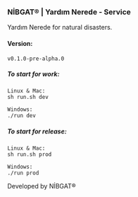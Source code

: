 ### NİBGAT® | Yardım Nerede - Service
Yardım Nerede for natural disasters.

#### Version:
```
v0.1.0-pre-alpha.0
```

##### To start for work:
```
Linux & Mac:
sh run.sh dev

Windows:
./run dev
```

##### To start for release:
```
Linux & Mac:
sh run.sh prod

Windows:
./run prod
```

Developed by NİBGAT®

